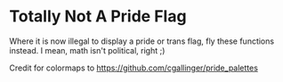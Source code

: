 # Totally Not A Pride Flag
Where it is now illegal to display a pride or trans flag, fly these functions instead. I mean, math isn't political, right ;)

Credit for colormaps to https://github.com/cgallinger/pride_palettes

